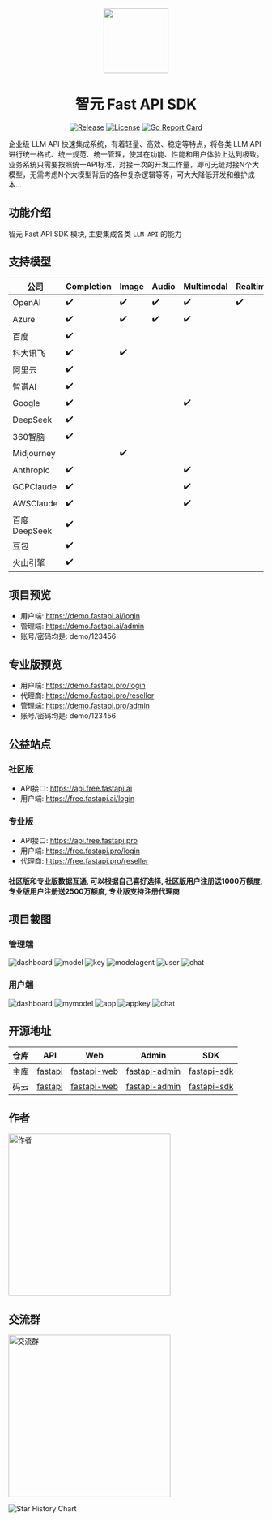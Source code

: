 <div align=center>

<img src="https://www.fastapi.ai/logo.png" width="128"/>

# 智元 Fast API SDK

[![Release](https://img.shields.io/github/v/release/iimeta/fastapi-sdk?color=blue)](https://github.com/iimeta/fastapi-sdk/releases)
[![License](https://img.shields.io/static/v1?label=license&message=MIT&color=green)](https://github.com/iimeta/fastapi-sdk/blob/main/LICENSE)
[![Go Report Card](https://goreportcard.com/badge/github.com/iimeta/fastapi-sdk)](https://goreportcard.com/report/github.com/iimeta/fastapi-sdk)

</div>

企业级 LLM API 快速集成系统，有着轻量、高效、稳定等特点，将各类 LLM API 进行统一格式、统一规范、统一管理，使其在功能、性能和用户体验上达到极致。业务系统只需要按照统一API标准，对接一次的开发工作量，即可无缝对接N个大模型，无需考虑N个大模型背后的各种复杂逻辑等等，可大大降低开发和维护成本...

## 功能介绍

智元 Fast API SDK 模块, 主要集成各类 `LLM API` 的能力

## 支持模型

| 公司         | Completion | Image | Audio | Multimodal | Realtime | Embedding | Moderation |
| ------------ | ---------- | ----- | ----- | ---------- | -------- | --------- | ---------- |
| OpenAI       | ✔️         | ✔️    | ✔️     | ✔️         | ✔️       | ✔️        | ✔️         |
| Azure        | ✔️         | ✔️    | ✔️     | ✔️         |          | ✔️        | ✔️         |
| 百度         | ✔️         |       |        |           |          |           |            |
| 科大讯飞     | ✔️         | ✔️    |        |           |          |           |            |
| 阿里云       | ✔️         |       |        |           |          |           |            |
| 智谱AI       | ✔️         |       |        |           |          |           |            |
| Google       | ✔️         |       |        | ✔️        |          |           |            |
| DeepSeek     | ✔️         |       |        |           |          |           |            |
| 360智脑      | ✔️         |       |        |           |          |           |            |
| Midjourney   |            | ✔️    |        |           |          |           |            |
| Anthropic    | ✔️         |       |        | ✔️        |          |           |            |
| GCPClaude    | ✔️         |       |        | ✔️        |          |           |            |
| AWSClaude    | ✔️         |       |        | ✔️        |          |           |            |
| 百度DeepSeek | ✔️         |       |        |           |          |           |            |
| 豆包         | ✔️         |       |        |           |          |           |            |
| 火山引擎     | ✔️         |       |        |           |          |           |            |

## 项目预览

- 用户端: <https://demo.fastapi.ai/login>
- 管理端: <https://demo.fastapi.ai/admin>
- 账号/密码均是: demo/123456

## 专业版预览

- 用户端: <https://demo.fastapi.pro/login>
- 代理商: <https://demo.fastapi.pro/reseller>
- 管理端: <https://demo.fastapi.pro/admin>
- 账号/密码均是: demo/123456

## 公益站点

### 社区版

- API接口: <https://api.free.fastapi.ai>
- 用户端: <https://free.fastapi.ai/login>

### 专业版

- API接口: <https://api.free.fastapi.pro>
- 用户端: <https://free.fastapi.pro/login>
- 代理商: <https://free.fastapi.pro/reseller>

#### 社区版和专业版数据互通, 可以根据自己喜好选择, 社区版用户注册送1000万额度, 专业版用户注册送2500万额度, 专业版支持注册代理商

## 项目截图

### 管理端

![dashboard](https://github.com/iimeta/fastapi-admin/assets/138393700/4d26474f-2082-41b4-8bd9-843ccb66d0a7)
![model](https://github.com/iimeta/fastapi-admin/assets/138393700/89d0721c-a72b-47f3-84e3-0080f5f1c8f9)
![key](https://github.com/iimeta/fastapi-admin/assets/138393700/f93922de-92e2-438e-8786-ae26981ec154)
![modelagent](https://github.com/iimeta/fastapi-admin/assets/138393700/f1e2c21f-d5ce-45e7-811d-7a5ed1a04138)
![user](https://github.com/iimeta/fastapi-admin/assets/138393700/1e812ed7-ff9f-46ab-847d-23a177bbedf0)
![chat](https://github.com/iimeta/fastapi-admin/assets/138393700/041a4324-eba8-42d4-8467-5964df6242f3)

### 用户端

![dashboard](https://github.com/iimeta/fastapi-admin/assets/138393700/94cd152c-b370-4cd9-b3f2-ca1dddf6821e)
![mymodel](https://github.com/iimeta/fastapi-admin/assets/138393700/cd8fec82-b2b8-4af4-b471-2c313e321d30)
![app](https://github.com/iimeta/fastapi-admin/assets/138393700/4dec9a5f-f399-4bfc-a3e3-bb50248a2c4c)
![appkey](https://github.com/iimeta/fastapi-admin/assets/138393700/662fe51d-9ed1-4672-b9db-f418b492b9a2)
![chat](https://github.com/iimeta/fastapi-admin/assets/138393700/5a92ab02-1319-436c-af2d-7d9ef0f49fe5)

## 开源地址

| 仓库 | API                                          | Web                                                  | Admin                                                    | SDK                                                  |
| ---- |----------------------------------------------|------------------------------------------------------|----------------------------------------------------------|------------------------------------------------------|
| 主库 | [fastapi](https://github.com/iimeta/fastapi) | [fastapi-web](https://github.com/iimeta/fastapi-web) | [fastapi-admin](https://github.com/iimeta/fastapi-admin) | [fastapi-sdk](https://github.com/iimeta/fastapi-sdk) |
| 码云 | [fastapi](https://gitee.com/iimeta/fastapi)  | [fastapi-web](https://gitee.com/iimeta/fastapi-web)  | [fastapi-admin](https://gitee.com/iimeta/fastapi-admin)  | [fastapi-sdk](https://gitee.com/iimeta/fastapi-sdk)  |

## 作者

<img src="https://iim.ai/public/images/Author.png?t=20231207" width="320" alt="作者"/>

## 交流群

<img src="https://iim.ai/public/images/WeChatGroup.jpg?t=20250223" width="320" alt="交流群"/>

![Star History Chart](https://api.star-history.com/svg?repos=iimeta/fastapi-sdk&type=Date)

